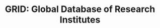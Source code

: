 ---
bigquery: https://console.cloud.google.com/bigquery?p=grid-ac&page=table&d=data&t=research_orgs&project=sheets-management-319211
contributors: Digital Science & Research Solutions Ltd
cost: None
description: 'GRID is a free and openly available global database of over 100,000
  research-related organisations, including healthcare organizations, companies, governments,
  non-profits, each provided with a unique and persistent identifier. In addition
  to IDs and names, the data is augmented with with locations, addresses, hierarchical
  structures and much more.


  Open IDs such as GeoNames IDs, NUTS3 regions, WikiData IDs, CrossRef Open Funder
  Registry IDs, ISNI and link to country specific IDs like UCAS codes, UKPRN numbers,
  HESA codes are used. '
documentation: 'https://www.grid.ac/pages/policies '
last_edit: 04/08/2022, 08:46:48
location: https://www.grid.ac/
maintained_by: contact@grid.ac, Digital Science
schema_fields: '[]'
shortname: grid
tags:
- disambiguation
- geography
- institutions
terms_of_use: CC0 Creative Commons license
title: 'GRID: Global Database of Research Institutes'
uuid: fbd6c408-e2b1-4581-8cdb-e1bca46146f7
versioning: 'yes'
---